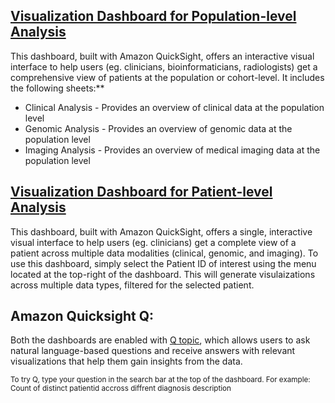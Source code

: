 ## [Visualization Dashboard for Population-level Analysis](https://us-east-1.quicksight.aws.amazon.com/sn/accounts/659535263284/dashboards/774bd843-f43f-4faf-858f-accd8376c95b/sheets/774bd843-f43f-4faf-858f-accd8376c95b_7871daf0-08f6-4c73-b85e-b7e88b3da794)

<!-- **HCLS customers are constantly striving to find ways of improving clinical health outcomes of a defined group of individuals for Population Health Management(PHM). Possessing and analyzing data allows providers to identify the greatest needs of the patient population. For example, if the majority of a patient population is suffering from a particular disease, say diabetes, obesity and also the corresponding social determinants of health. PHM allows providers to predict and identify patients at risk for hospital admissions, allows providers to create patient-specific care plans, and helps providers understand their patient population health trends.** -->


This dashboard, built with Amazon QuickSight, offers an interactive visual interface to help users (eg. clinicians, bioinformaticians, radiologists) get a comprehensive view of patients at the population or cohort-level. It includes the following sheets:**

* Clinical Analysis - Provides an overview of clinical data at the population level
* Genomic Analysis - Provides an overview of genomic data at the population level
* Imaging Analysis - Provides an overview of medical imaging data at the population level


## [Visualization Dashboard for Patient-level Analysis](https://us-east-1.quicksight.aws.amazon.com/sn/accounts/659535263284/dashboards/9b340b41-9b19-4496-bde1-dcf3638edd39?directory_alias=hcls-multimodal)

<!-- **HCLS customers are seeing a rapid growth in patient-level data size and diversity, that include genomic, clinical, medical imaging, medical claims, and sensor data. While multimodal data offers a comprehensive view that can improve patient outcomes and care, analyzing multiple modalities at scale is challenging, preventing customers from adopting multimodal analytics for precision health applications.** -->


This dashboard, built with Amazon QuickSight, offers a single, interactive visual interface to help users (eg. clinicians) get a complete view of a patient across multiple data modalities (clinical, genomic, and imaging). To use this dashboard, simply select the Patient ID of interest using the menu located at the top-right of the dashboard. This will generate visulaizations across multiple data types, filtered for the selected patient.


## Amazon Quicksight Q:

Both the dashboards are enabled with [Q topic](https://docs.aws.amazon.com/quicksight/latest/user/working-with-quicksight-q.html), which allows users to ask natural language-based questions and receive answers with relevant visualizations that help them gain insights from the data.


<sub>To try Q, type your question in the search bar at the top of the dashboard. 
For example: Count of distinct patientid accross diffrent diagnosis description </sub>